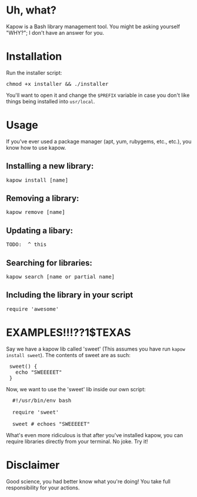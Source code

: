 # Uh, what?
Kapow is a Bash library management tool.  You might be asking yourself "WHY?"; I don't have an answer for you.

# Installation
Run the installer script:

<pre>chmod +x installer && ./installer</pre>

You'll want to open it and change the `$PREFIX` variable in case you don't like things being installed into `usr/local`.

# Usage

If you've ever used a package manager (apt, yum, rubygems, etc., etc.), you know how to use kapow.

## Installing a new library:

<pre>kapow install [name]</pre>
  
## Removing a library:

<pre>kapow remove [name]</pre>

## Updating a libary:

<pre>TODO:  ^ this</pre>

## Searching for libraries:

<pre>kapow search [name or partial name]</pre>
    
## Including the library in your script

<pre>require 'awesome'</pre>
  
# EXAMPLES!!!??1$TEXAS

Say we have a kapow lib called 'sweet' (This assumes you have run `kapow install sweet`).  The contents of sweet are as such:

<pre>
 sweet() {
   echo "SWEEEEET"
 }
</pre>

Now, we want to use the 'sweet' lib inside our own script:

<pre>
  #!/usr/bin/env bash
  
  require 'sweet'
  
  sweet # echoes "SWEEEEET"
</pre>

What's even more ridiculous is that after you've installed kapow, you can require libraries directly from your terminal.  No joke.  Try it!

# Disclaimer

Good science, you had better know what you're doing!  You take full responsibility for your actions.
